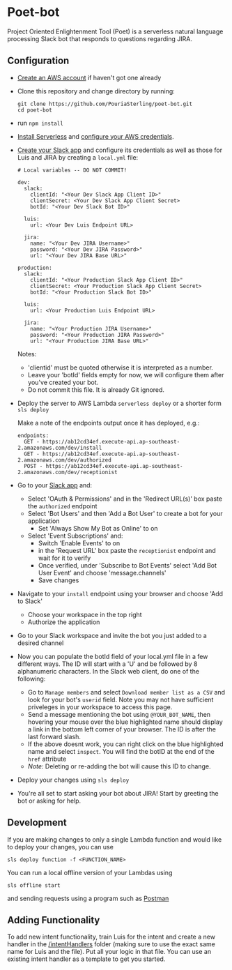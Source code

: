 # Poet-bot


Project Oriented Enlightenment Tool (Poet) is a serverless natural language processing Slack bot that responds to questions regarding JIRA.

## Configuration

* [Create an AWS account](https://aws.amazon.com/free/) if haven't got one already
* Clone this repository and change directory by running:

    ```
    git clone https://github.com/PouriaSterling/poet-bot.git
    cd poet-bot
    ```

* run `npm install`
* [Install Serverless](https://serverless.com/framework/docs/providers/aws/guide/installation/) and [configure your AWS credentials](https://www.youtube.com/watch?v=mRkUnA3mEt4).
* [Create your Slack app](https://api.slack.com/slack-apps#create-app) and configure its credentials as well as those for Luis and JIRA by creating a `local.yml` file:

	```
	# Local variables -- DO NOT COMMIT!

	dev:
	  slack:
	    clientId: "<Your Dev Slack App Client ID>"
	    clientSecret: <Your Dev Slack App Client Secret>
	    botId: "<Your Dev Slack Bot ID>"

      luis:
        url: <Your Dev Luis Endpoint URL>

      jira:
        name: "<Your Dev JIRA Username>"
        password: "<Your Dev JIRA Password>"
        url: "<Your Dev JIRA Base URL>"

	production:
	  slack:
	    clientId: "<Your Production Slack App Client ID>"
	    clientSecret: <Your Production Slack App Client Secret>
	    botId: "<Your Production Slack Bot ID>"

	  luis:
        url: <Your Production Luis Endpoint URL>

      jira:
        name: "<Your Production JIRA Username>"
        password: "<Your Production JIRA Password>"
        url: "<Your Production JIRA Base URL>"
	```

  Notes:
  * 'clientid' must be quoted otherwise it is interpreted as a number.
  * Leave your 'botId' fields empty for now, we will configure them after you've created your bot.
  * Do not commit this file. It is already Git ignored.

* Deploy the server to AWS Lambda `serverless deploy` or a shorter form `sls deploy`

  Make a note of the endpoints output once it has deployed, e.g.:

	```
	endpoints:
	  GET - https://ab12cd34ef.execute-api.ap-southeast-2.amazonaws.com/dev/install
	  GET - https://ab12cd34ef.execute-api.ap-southeast-2.amazonaws.com/dev/authorized
	  POST - https://ab12cd34ef.execute-api.ap-southeast-2.amazonaws.com/dev/receptionist
	```

* Go to your [Slack app](https://api.slack.com/apps) and:
  * Select 'OAuth & Permissions' and in the 'Redirect URL(s)' box paste the `authorized` endpoint
  * Select 'Bot Users' and then 'Add a Bot User' to create a bot for your application
    * Set 'Always Show My Bot as Online' to on
  * Select 'Event Subscriptions' and:
    * Switch 'Enable Events' to on
    * in the 'Request URL' box paste the `receptionist` endpoint and wait for it to verify
    * Once verified, under 'Subscribe to Bot Events' select 'Add Bot User Event' and choose 'message.channels'
    * Save changes

* Navigate to your `install` endpoint using your browser and choose 'Add to Slack'
  * Choose your workspace in the top right
  * Authorize the application

* Go to your Slack workspace and invite the bot you just added to a desired channel

* Now you can populate the botId field of your local.yml file in a few different ways. The ID will start with a 'U' and be followed by 8 alphanumeric characters. In the Slack web client, do one of the following:
  * Go to `Manage members` and select `Download member list as a CSV` and look for your bot's `userid` field. Note you may not have sufficient priveleges in your workspace to access this page.
  * Send a message mentioning the bot using `@YOUR_BOT_NAME`, then hovering your mouse over the blue highlighted name should display a link in the bottom left corner of your browser. The ID is after the last forward slash.
  * If the above doesnt work, you can right click on the blue highlighted name and select `inspect`. You will find the botID at the end of the `href` attribute
  * *Note:* Deleting or re-adding the bot will cause this ID to change.

* Deploy your changes using `sls deploy`

* You're all set to start asking your bot about JIRA! Start by greeting the bot or asking for help.


## Development

If you are making changes to only a single Lambda function and would like to deploy your changes, you can use

```
sls deploy function -f <FUNCTION_NAME>
```

You can run a local offline version of your Lambdas using

```
sls offline start
```

and sending requests using a program such as [Postman](https://chrome.google.com/webstore/detail/postman/fhbjgbiflinjbdggehcddcbncdddomop?hl=en)

## Adding Functionality

To add new intent functionality, train Luis for the intent and create a new handler in the [/intentHandlers](https://github.com/PouriaSterling/poet-bot/tree/master/src/intentHandlers) folder (making sure to use the exact same name for Luis and the file). Put all your logic in that file. You can use an existing intent handler as a template to get you started.